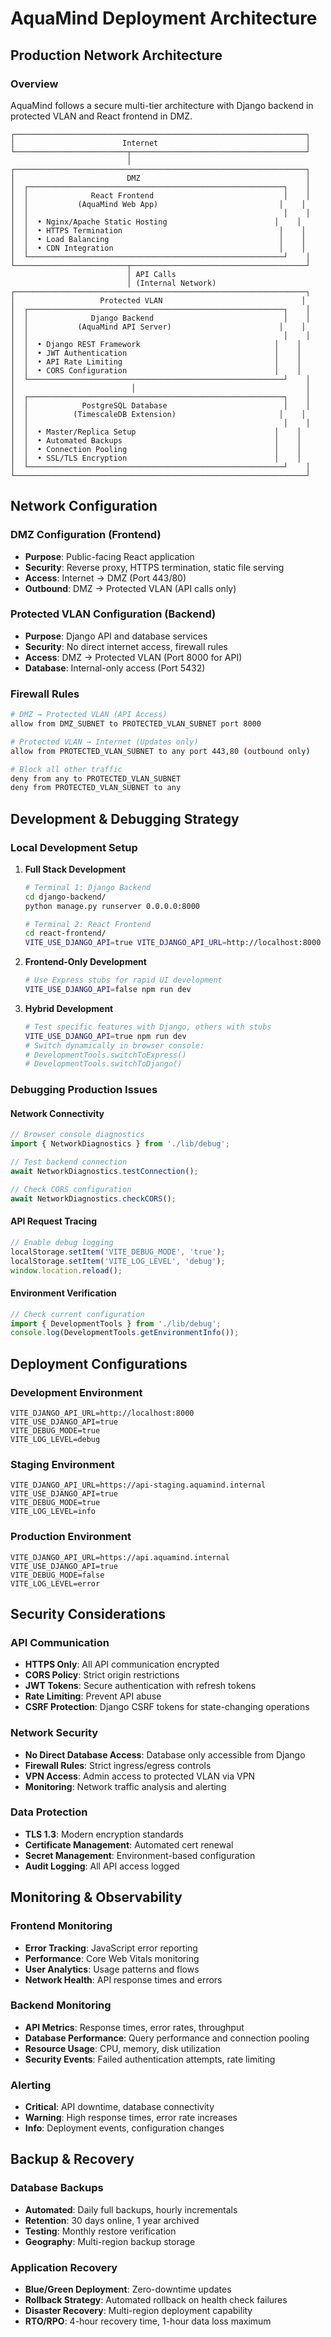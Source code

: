 # AquaMind Deployment Architecture

## Production Network Architecture

### Overview
AquaMind follows a secure multi-tier architecture with Django backend in protected VLAN and React frontend in DMZ.

```
┌─────────────────────────────────────────────────────────────────┐
│                        Internet                                 │
└─────────────────────────┬───────────────────────────────────────┘
                          │
┌─────────────────────────────────────────────────────────────────┐
│                         DMZ                                     │
│  ┌─────────────────────────────────────────────────────────┐    │
│  │              React Frontend                             │    │
│  │           (AquaMind Web App)                           │    │
│  │                                                         │    │
│  │  • Nginx/Apache Static Hosting                        │    │
│  │  • HTTPS Termination                                   │    │
│  │  • Load Balancing                                      │    │
│  │  • CDN Integration                                     │    │
│  └─────────────────────────────────────────────────────────┘    │
└─────────────────────────┬───────────────────────────────────────┘
                          │ API Calls
                          │ (Internal Network)
┌─────────────────────────────────────────────────────────────────┐
│                   Protected VLAN                               │
│  ┌─────────────────────────────────────────────────────────┐    │
│  │              Django Backend                             │    │
│  │           (AquaMind API Server)                        │    │
│  │                                                         │    │
│  │  • Django REST Framework                              │    │
│  │  • JWT Authentication                                 │    │
│  │  • API Rate Limiting                                  │    │
│  │  • CORS Configuration                                 │    │
│  └─────────────────────────────────────────────────────────┘    │
│                          │                                      │
│  ┌─────────────────────────────────────────────────────────┐    │
│  │            PostgreSQL Database                          │    │
│  │          (TimescaleDB Extension)                       │    │
│  │                                                         │    │
│  │  • Master/Replica Setup                               │    │
│  │  • Automated Backups                                  │    │
│  │  • Connection Pooling                                 │    │
│  │  • SSL/TLS Encryption                                 │    │
│  └─────────────────────────────────────────────────────────┘    │
└─────────────────────────────────────────────────────────────────┘
```

## Network Configuration

### DMZ Configuration (Frontend)
- **Purpose**: Public-facing React application
- **Security**: Reverse proxy, HTTPS termination, static file serving
- **Access**: Internet → DMZ (Port 443/80)
- **Outbound**: DMZ → Protected VLAN (API calls only)

### Protected VLAN Configuration (Backend)
- **Purpose**: Django API and database services
- **Security**: No direct internet access, firewall rules
- **Access**: DMZ → Protected VLAN (Port 8000 for API)
- **Database**: Internal-only access (Port 5432)

### Firewall Rules

```bash
# DMZ → Protected VLAN (API Access)
allow from DMZ_SUBNET to PROTECTED_VLAN_SUBNET port 8000

# Protected VLAN → Internet (Updates only)
allow from PROTECTED_VLAN_SUBNET to any port 443,80 (outbound only)

# Block all other traffic
deny from any to PROTECTED_VLAN_SUBNET
deny from PROTECTED_VLAN_SUBNET to any
```

## Development & Debugging Strategy

### Local Development Setup

1. **Full Stack Development**
   ```bash
   # Terminal 1: Django Backend
   cd django-backend/
   python manage.py runserver 0.0.0.0:8000
   
   # Terminal 2: React Frontend  
   cd react-frontend/
   VITE_USE_DJANGO_API=true VITE_DJANGO_API_URL=http://localhost:8000 npm run dev
   ```

2. **Frontend-Only Development**
   ```bash
   # Use Express stubs for rapid UI development
   VITE_USE_DJANGO_API=false npm run dev
   ```

3. **Hybrid Development**
   ```bash
   # Test specific features with Django, others with stubs
   VITE_USE_DJANGO_API=true npm run dev
   # Switch dynamically in browser console:
   # DevelopmentTools.switchToExpress()
   # DevelopmentTools.switchToDjango()
   ```

### Debugging Production Issues

#### Network Connectivity
```javascript
// Browser console diagnostics
import { NetworkDiagnostics } from './lib/debug';

// Test backend connection
await NetworkDiagnostics.testConnection();

// Check CORS configuration
await NetworkDiagnostics.checkCORS();
```

#### API Request Tracing
```javascript
// Enable debug logging
localStorage.setItem('VITE_DEBUG_MODE', 'true');
localStorage.setItem('VITE_LOG_LEVEL', 'debug');
window.location.reload();
```

#### Environment Verification
```javascript
// Check current configuration
import { DevelopmentTools } from './lib/debug';
console.log(DevelopmentTools.getEnvironmentInfo());
```

## Deployment Configurations

### Development Environment
```env
VITE_DJANGO_API_URL=http://localhost:8000
VITE_USE_DJANGO_API=true
VITE_DEBUG_MODE=true
VITE_LOG_LEVEL=debug
```

### Staging Environment
```env
VITE_DJANGO_API_URL=https://api-staging.aquamind.internal
VITE_USE_DJANGO_API=true
VITE_DEBUG_MODE=true
VITE_LOG_LEVEL=info
```

### Production Environment
```env
VITE_DJANGO_API_URL=https://api.aquamind.internal
VITE_USE_DJANGO_API=true
VITE_DEBUG_MODE=false
VITE_LOG_LEVEL=error
```

## Security Considerations

### API Communication
- **HTTPS Only**: All API communication encrypted
- **CORS Policy**: Strict origin restrictions
- **JWT Tokens**: Secure authentication with refresh tokens
- **Rate Limiting**: Prevent API abuse
- **CSRF Protection**: Django CSRF tokens for state-changing operations

### Network Security
- **No Direct Database Access**: Database only accessible from Django
- **Firewall Rules**: Strict ingress/egress controls
- **VPN Access**: Admin access to protected VLAN via VPN
- **Monitoring**: Network traffic analysis and alerting

### Data Protection
- **TLS 1.3**: Modern encryption standards
- **Certificate Management**: Automated cert renewal
- **Secret Management**: Environment-based configuration
- **Audit Logging**: All API access logged

## Monitoring & Observability

### Frontend Monitoring
- **Error Tracking**: JavaScript error reporting
- **Performance**: Core Web Vitals monitoring
- **User Analytics**: Usage patterns and flows
- **Network Health**: API response times and errors

### Backend Monitoring
- **API Metrics**: Response times, error rates, throughput
- **Database Performance**: Query performance and connection pooling
- **Resource Usage**: CPU, memory, disk utilization
- **Security Events**: Failed authentication attempts, rate limiting

### Alerting
- **Critical**: API downtime, database connectivity
- **Warning**: High response times, error rate increases
- **Info**: Deployment events, configuration changes

## Backup & Recovery

### Database Backups
- **Automated**: Daily full backups, hourly incrementals
- **Retention**: 30 days online, 1 year archived
- **Testing**: Monthly restore verification
- **Geography**: Multi-region backup storage

### Application Recovery
- **Blue/Green Deployment**: Zero-downtime updates
- **Rollback Strategy**: Automated rollback on health check failures
- **Disaster Recovery**: Multi-region deployment capability
- **RTO/RPO**: 4-hour recovery time, 1-hour data loss maximum
